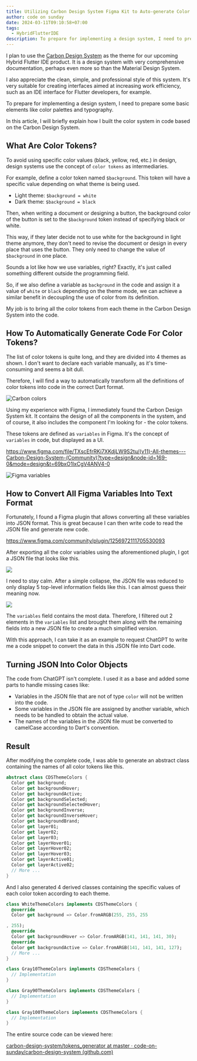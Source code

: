 ```yaml
---
title: Utilizing Carbon Design System Figma Kit to Auto-generate Color Tokens
author: code on sunday
date: 2024-03-11T09:10:58+07:00
tags:
  - HybridFlutterIDE
description: To prepare for implementing a design system, I need to prepare some basic elements like color palettes and typography.
---
```

I plan to use the [Carbon Design System](https://carbondesignsystem.com/) as the theme for our upcoming Hybrid Flutter IDE product. It is a design system with very comprehensive documentation, perhaps even more so than the Material Design System.

I also appreciate the clean, simple, and professional style of this system. It's very suitable for creating interfaces aimed at increasing work efficiency, such as an IDE interface for Flutter developers, for example.

To prepare for implementing a design system, I need to prepare some basic elements like color palettes and typography.

In this article, I will briefly explain how I built the color system in code based on the Carbon Design System.
## What Are Color Tokens?

To avoid using specific color values (black, yellow, red, etc.) in design, design systems use the concept of `color tokens` as intermediaries.

For example, define a color token named `$background`. This token will have a specific value depending on what theme is being used.
- Light theme: `$background = white`
- Dark theme: `$background = black`

Then, when writing a document or designing a button, the background color of the button is set to the `$background` token instead of specifying black or white.

This way, if they later decide not to use white for the background in light theme anymore, they don't need to revise the document or design in every place that uses the button. They only need to change the value of `$background` in one place.

Sounds a lot like how we use variables, right? Exactly, it's just called something different outside the programming field.

So, if we also define a variable as `background` in the code and assign it a value of `white` or `black` depending on the theme mode, we can achieve a similar benefit in decoupling the use of color from its definition.

My job is to bring all the color tokens from each theme in the Carbon Design System into the code.

## How To Automatically Generate Code For Color Tokens?

The list of color tokens is quite long, and they are divided into 4 themes as shown. I don't want to declare each variable manually, as it's time-consuming and seems a bit dull.

Therefore, I will find a way to automatically transform all the definitions of color tokens into code in the correct Dart format.

![Carbon colors](images/Pasted%20image%2020240309085121.png)

Using my experience with Figma, I immediately found the Carbon Design System kit. It contains the design of all the components in the system, and of course, it also includes the component I'm looking for - the color tokens.

These tokens are defined as `variables` in Figma. It's the concept of `variables` in code, but displayed as a UI.

https://www.figma.com/file/TXscEfrRKi7XKdjLW9S2tu/(v11)-All-themes---Carbon-Design-System-(Community)?type=design&node-id=169-0&mode=design&t=69bxO1lxCgV4ANV4-0

![Figma variables](images/Pasted%20image%2020240309085844.png)

## How to Convert All Figma Variables Into Text Format

Fortunately, I found a Figma plugin that allows converting all these variables into JSON format. This is great because I can then write code to read the JSON file and generate new code.

https://www.figma.com/community/plugin/1256972111705530093

After exporting all the color variables using the aforementioned plugin, I got a JSON file that looks like this.

![](images/Pasted%20image%2020240309091600.png)

I need to stay calm. After a simple collapse, the JSON file was reduced to only display 5 top-level information fields like this. I can almost guess their meaning now.

![](images/Pasted%20image%2020240309091851.png)

The `variables` field contains the most data. Therefore, I filtered out 2 elements in the `variables` list and brought them along with the remaining fields into a new JSON file to create a much simplified version.

With this approach, I can take it as an example to request ChatGPT to write me a code snippet to convert the data in this JSON file into Dart code.

## Turning JSON Into Color Objects

The code from ChatGPT isn't complete. I used it as a base and added some parts to handle missing cases like:
- Variables in the JSON file that are not of type `color` will not be written into the code.
- Some variables in the JSON file are assigned by another variable, which needs to be handled to obtain the actual value.
- The names of the variables in the JSON file must be converted to camelCase according to Dart's convention.

## Result

After modifying the complete code, I was able to generate an abstract class containing the names of all color tokens like this.

```dart
abstract class CDSThemeColors {
  Color get background;
  Color get backgroundHover;
  Color get backgroundActive;
  Color get backgroundSelected;
  Color get backgroundSelectedHover;
  Color get backgroundInverse;
  Color get backgroundInverseHover;
  Color get backgroundBrand;
  Color get layer01;
  Color get layer02;
  Color get layer03;
  Color get layerHover01;
  Color get layerHover02;
  Color get layerHover03;
  Color get layerActive01;
  Color get layerActive02;
  // More ...
}
```

And I also generated 4 derived classes containing the specific values of each color token according to each theme.

```dart
class WhiteThemeColors implements CDSThemeColors {
  @override
  Color get background => Color.fromARGB(255, 255, 255

, 255);
  @override
  Color get backgroundHover => Color.fromARGB(141, 141, 141, 30);
  @override
  Color get backgroundActive => Color.fromARGB(141, 141, 141, 127);
  // More ...
}
```

```dart
class Gray10ThemeColors implements CDSThemeColors {
  // Implementation
}
```

```dart
class Gray90ThemeColors implements CDSThemeColors {
  // Implementation
}
```

```dart
class Gray100ThemeColors implements CDSThemeColors {
  // Implementation
}
```

The entire source code can be viewed here:

[carbon-design-system/tokens_generator at master · code-on-sunday/carbon-design-system (github.com)](https://github.com/code-on-sunday/carbon-design-system/tree/master/tokens_generator)